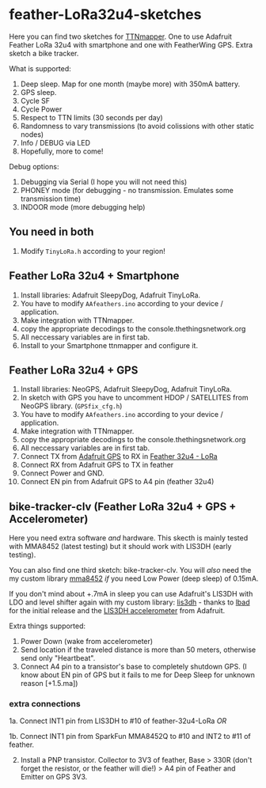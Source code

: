 # feather-LoRa32u4-sketches
Here you can find two sketches for [TTNmapper](http://ttnmapper.org). One to use Adafruit Feather LoRa 32u4 with smartphone and one with
FeatherWing GPS. Extra sketch a bike tracker.

What is supported:
1. Deep sleep. Map for one month (maybe more) with 350mA battery.
2. GPS sleep.
3. Cycle SF
4. Cycle Power
5. Respect to TTN limits (30 seconds per day)
6. Randomness to vary transmissions (to avoid colissions with other static nodes)
7. Info / DEBUG via LED
8. Hopefully, more to come!

Debug options:
1. Debugging via Serial (I hope you will not need this)
2. PHONEY mode (for debugging - no transmission. Emulates some transmission time)
3. INDOOR mode (more debugging help)

## You need in both
1. Modify `TinyLoRa.h` according to your region!

## Feather LoRa 32u4 + Smartphone
1. Install libraries: Adafruit SleepyDog, Adafruit TinyLoRa.
2. You have to modify `AAfeathers.ino` according to your device / application.
3. Make integration with TTNmapper.
4. copy the appropriate decodings to the console.thethingsnetwork.org
5. All neccessary variables are in first tab.
6. Install to your Smartphone ttnmapper and configure it.

## Feather LoRa 32u4 + GPS
1. Install libraries: NeoGPS, Adafruit SleepyDog, Adafruit TinyLoRa.
2. In sketch with GPS you have to uncomment HDOP / SATELLITES from NeoGPS library. (`GPSfix_cfg.h`)
3. You have to modify `AAfeathers.ino` according to your device / application.
4. Make integration with TTNmapper.
5. copy the appropriate decodings to the console.thethingsnetwork.org
6. All neccessary variables are in first tab.
7. Connect TX from [Adafruit GPS](https://www.adafruit.com/product/3133) to RX in [Feather 32u4 - LoRa](https://www.adafruit.com/product/3078)
8. Connect RX from Adafruit GPS to TX in feather
9. Connect Power and GND.
10. Connect EN pin from Adafruit GPS to A4 pin (feather 32u4)

## bike-tracker-clv (Feather LoRa 32u4 + GPS + Accelerometer)
Here you need extra software *and* hardware. This skecth is mainly tested with MMA8452 (latest testing) but it should work with LIS3DH (early testing).

You can also find one third sketch: bike-tracker-clv. You will *also* need the my custom library [mma8452](https://github.com/clavisound/SparkFun_MMA8452Q_Arduino_Library) *if* you need Low Power (deep sleep) of 0.15mA.

If you don't mind about +.7mA in sleep you can use Adafruit's LIS3DH with LDO and level shifter again with my custom library: [lis3dh](https://github.com/clavisound/lis3dh-motion-detection/) - thanks to [lbad](https://github.com/ldab/lis3dh-motion-detection) for the initial release and the [LIS3DH accelerometer](https://www.adafruit.com/product/2809) from Adafruit.

Extra things supported:
1. Power Down (wake from accelerometer)
2. Send location if the traveled distance is more than 50 meters, otherwise send only "Heartbeat".
3. Connect A4 pin to a transistor's base to completely shutdown GPS. (I know about EN pin of GPS but it fails to me for Deep Sleep for unknown reason [+1.5.ma])

### extra connections
1a. Connect INT1 pin from LIS3DH to #10 of feather-32u4-LoRa *OR*

1b. Connect INT1 pin from SparkFun MMA8452Q to #10 and INT2 to #11 of feather.

2. Install a PNP transistor. Collector to 3V3 of feather, Base > 330R (don't forget the resistor, or the feather will die!) > A4 pin of Feather and Emitter on GPS 3V3.
